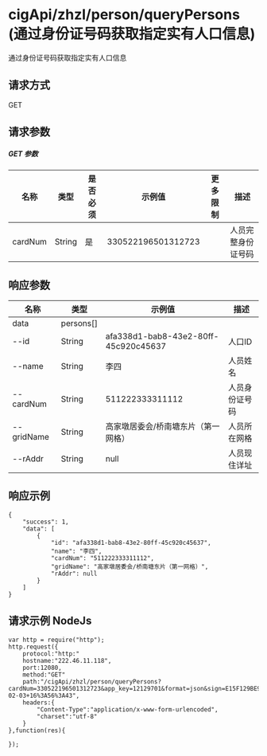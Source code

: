 # cigApi/zhzl/person/queryPersons (通过身份证号码获取指定实有人口信息)

通过身份证号码获取指定实有人口信息

## 请求方式

GET

## 请求参数

##### GET 参数

名称|类型|是否必须|示例值|更多限制|描述
--|--|--|--|--|--
cardNum|String|是|330522196501312723||人员完整身份证号码

## 响应参数

名称|类型|示例值|描述
--|--|--|--
data|persons[]||
--id|String|afa338d1-bab8-43e2-80ff-45c920c45637|人口ID
--name|String|李四|人员姓名
--cardNum|String|511222333311112|人员身份证号码
--gridName|String|高家墩居委会/桥南塘东片（第一网格）|人员所在网格
--rAddr|String|null|人员现住详址
## 响应示例
```
{
    "success": 1, 
    "data": [
        {
            "id": "afa338d1-bab8-43e2-80ff-45c920c45637", 
            "name": "李四", 
            "cardNum": "511222333311112", 
            "gridName": "高家墩居委会/桥南塘东片（第一网格）", 
            "rAddr": null
        }
    ]
}
```

## 请求示例 NodeJs
```
var http = require("http");
http.request({
    protocol:"http:"
    hostname:"222.46.11.118",
    port:12080,
    method:"GET"
    path:"/cigApi/zhzl/person/queryPersons?cardNum=330522196501312723&app_key=12129701&format=json&sign=E15F129BE9B67FB2346A0C1D54D0D589&sign_method=hmac&timestamp=2017-02-03+16%3A56%3A43",
    headers:{
        "Content-Type":"application/x-www-form-urlencoded",
        "charset":"utf-8"
    }
},function(res){

});
```
